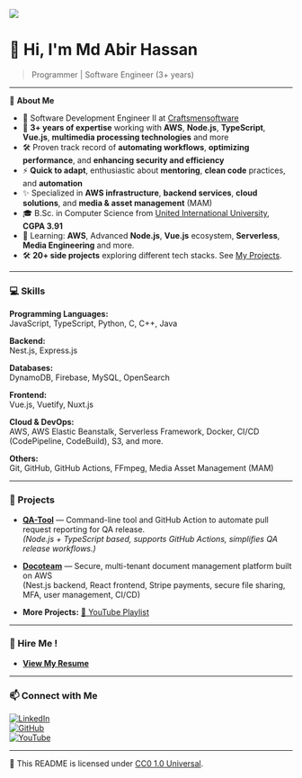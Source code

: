 [![](https://komarev.com/ghpvc/?username=XAbirHasan&color=brightgreen)](https://github.com/XAbirHasan)

# 👋 Hi, I'm Md Abir Hassan
> Programmer | Software Engineer (3+ years)

---

🎯 **About Me**

- 💼 Software Development Engineer II at [Craftsmensoftware](https://www.craftsmensoftware.com/)
- 🚀 **3+ years of expertise** working with **AWS**, **Node.js**, **TypeScript**, **Vue.js**, **multimedia processing technologies** and more
- 🛠️ Proven track record of **automating workflows**, **optimizing performance**, and **enhancing security and efficiency**
- ⚡ **Quick to adapt**, enthusiastic about **mentoring**, **clean code** practices, and **automation**
- ✨ Specialized in **AWS infrastructure**, **backend services**, **cloud solutions**, and **media & asset management** (MAM)
- 🎓 B.Sc. in Computer Science from [United International University](https://www.uiu.ac.bd/), **CGPA 3.91**
- 🧠 Learning: **AWS**, Advanced **Node.js**, **Vue.js** ecosystem, **Serverless**, **Media Engineering** and more.
- 🛠️ **20+ side projects** exploring different tech stacks. See [My Projects](https://www.youtube.com/playlist?list=PLwG9xO6t87mBU9-YydbRBPbUIpU3barpw).

---

### 💻 Skills

**Programming Languages:**  
JavaScript, TypeScript, Python, C, C++, Java

**Backend:**  
Nest.js, Express.js

**Databases:**  
DynamoDB, Firebase, MySQL, OpenSearch

**Frontend:**  
Vue.js, Vuetify, Nuxt.js

**Cloud & DevOps:**  
AWS, AWS Elastic Beanstalk, Serverless Framework, Docker, CI/CD (CodePipeline, CodeBuild), S3, and more.

**Others:**  
Git, GitHub, GitHub Actions, FFmpeg, Media Asset Management (MAM)

---

### 📂 Projects
- **[QA-Tool](https://github.com/XAbirHasan/qa-tool)** — Command-line tool and GitHub Action to automate pull request reporting for QA release.  
  *(Node.js + TypeScript based, supports GitHub Actions, simplifies QA release workflows.)*

- **[Docoteam](docoteam.com)** — Secure, multi-tenant document management platform built on AWS  
  (Nest.js backend, React frontend, Stripe payments, secure file sharing, MFA, user management, CI/CD)

- **More Projects:** [🔗 YouTube Playlist](https://www.youtube.com/playlist?list=PLwG9xO6t87mBU9-YydbRBPbUIpU3barpw)

---

### 📄 Hire Me !

- [**View My Resume**](https://drive.google.com/file/d/1FO2juOjO4si4DKahgYfv3FQDExaX-Jcp/view?usp=sharing)

---

### 📫 Connect with Me

[![LinkedIn](https://img.shields.io/badge/LinkedIn-Abir_Hassan-blue?logo=linkedin&style=for-the-badge)](https://www.linkedin.com/in/abir-hassan)  
[![GitHub](https://img.shields.io/badge/GitHub-XAbirHasan-black?logo=github&style=for-the-badge)](https://github.com/XAbirHasan)  
[![YouTube](https://img.shields.io/badge/YouTube-Abir's_Channel-red?logo=youtube&style=for-the-badge)](https://www.youtube.com/channel/UClAvPJ1k-m2WYt2Rj5OcoOg/videos)

---
📜 This README is licensed under [CC0 1.0 Universal](http://creativecommons.org/publicdomain/zero/1.0/).

